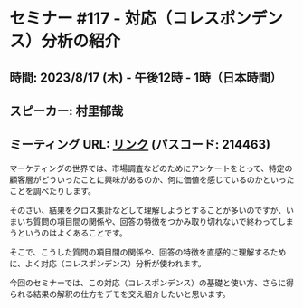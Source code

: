 # セミナー #117 - 対応（コレスポンデンス）分析の紹介

## 時間: 2023/8/17 (木) - 午後12時 - 1時（日本時間）
## スピーカー: 村里郁哉
## ミーティング URL: [リンク](https://us02web.zoom.us/j/331585134?pwd=VGVyeXBRWjFMT2hESFdhSU45Z2d0dz09) (パスコード: 214463)

マーケティングの世界では、市場調査などのためにアンケートをとって、特定の顧客層がどういったことに興味があるのか、何に価値を感じているのかといったことを調べたりします。

そのさい、結果をクロス集計などして理解しようとすることが多いのですが、いまいち質問の項目間の関係や、回答の特徴をつかみ取り切れないで終わってしまうというのはよくあることです。

そこで、こうした質問の項目間の関係や、回答の特徴を直感的に理解するために、よく対応（コレスポンデンス）分析が使われます。

今回のセミナーでは、この対応（コレスポンデンス）の基礎と使い方、さらに得られる結果の解釈の仕方をデモを交え紹介したいと思います。